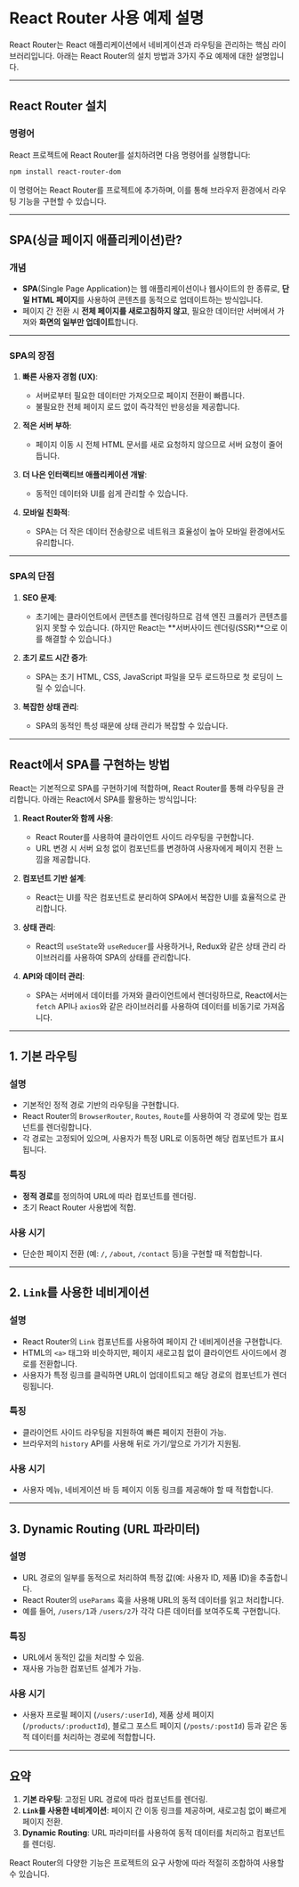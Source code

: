 
# React Router 사용 예제 설명

React Router는 React 애플리케이션에서 네비게이션과 라우팅을 관리하는 핵심 라이브러리입니다. 아래는 React Router의 설치 방법과 3가지 주요 예제에 대한 설명입니다.

---

## React Router 설치

### 명령어
React 프로젝트에 React Router를 설치하려면 다음 명령어를 실행합니다:

```bash
npm install react-router-dom
```

이 명령어는 React Router를 프로젝트에 추가하며, 이를 통해 브라우저 환경에서 라우팅 기능을 구현할 수 있습니다.

---

## SPA(싱글 페이지 애플리케이션)란?

### 개념
- **SPA**(Single Page Application)는 웹 애플리케이션이나 웹사이트의 한 종류로, **단일 HTML 페이지**를 사용하여 콘텐츠를 동적으로 업데이트하는 방식입니다.
- 페이지 간 전환 시 **전체 페이지를 새로고침하지 않고**, 필요한 데이터만 서버에서 가져와 **화면의 일부만 업데이트**합니다.

---

### SPA의 장점
1. **빠른 사용자 경험 (UX)**:
   - 서버로부터 필요한 데이터만 가져오므로 페이지 전환이 빠릅니다.
   - 불필요한 전체 페이지 로드 없이 즉각적인 반응성을 제공합니다.

2. **적은 서버 부하**:
   - 페이지 이동 시 전체 HTML 문서를 새로 요청하지 않으므로 서버 요청이 줄어듭니다.

3. **더 나은 인터랙티브 애플리케이션 개발**:
   - 동적인 데이터와 UI를 쉽게 관리할 수 있습니다.

4. **모바일 친화적**:
   - SPA는 더 작은 데이터 전송량으로 네트워크 효율성이 높아 모바일 환경에서도 유리합니다.

---

### SPA의 단점
1. **SEO 문제**:
   - 초기에는 클라이언트에서 콘텐츠를 렌더링하므로 검색 엔진 크롤러가 콘텐츠를 읽지 못할 수 있습니다. (하지만 React는 **서버사이드 렌더링(SSR)**으로 이를 해결할 수 있습니다.)

2. **초기 로드 시간 증가**:
   - SPA는 초기 HTML, CSS, JavaScript 파일을 모두 로드하므로 첫 로딩이 느릴 수 있습니다.

3. **복잡한 상태 관리**:
   - SPA의 동적인 특성 때문에 상태 관리가 복잡할 수 있습니다.

---

## React에서 SPA를 구현하는 방법

React는 기본적으로 SPA를 구현하기에 적합하며, React Router를 통해 라우팅을 관리합니다. 아래는 React에서 SPA를 활용하는 방식입니다:

1. **React Router와 함께 사용**:
   - React Router를 사용하여 클라이언트 사이드 라우팅을 구현합니다.
   - URL 변경 시 서버 요청 없이 컴포넌트를 변경하여 사용자에게 페이지 전환 느낌을 제공합니다.

2. **컴포넌트 기반 설계**:
   - React는 UI를 작은 컴포넌트로 분리하여 SPA에서 복잡한 UI를 효율적으로 관리합니다.

3. **상태 관리**:
   - React의 `useState`와 `useReducer`를 사용하거나, Redux와 같은 상태 관리 라이브러리를 사용하여 SPA의 상태를 관리합니다.

4. **API와 데이터 관리**:
   - SPA는 서버에서 데이터를 가져와 클라이언트에서 렌더링하므로, React에서는 `fetch` API나 `axios`와 같은 라이브러리를 사용하여 데이터를 비동기로 가져옵니다.

---

## 1. 기본 라우팅

### 설명
- 기본적인 정적 경로 기반의 라우팅을 구현합니다.
- React Router의 `BrowserRouter`, `Routes`, `Route`를 사용하여 각 경로에 맞는 컴포넌트를 렌더링합니다.
- 각 경로는 고정되어 있으며, 사용자가 특정 URL로 이동하면 해당 컴포넌트가 표시됩니다.

### 특징
- **정적 경로**를 정의하여 URL에 따라 컴포넌트를 렌더링.
- 초기 React Router 사용법에 적합.

### 사용 시기
- 단순한 페이지 전환 (예: `/`, `/about`, `/contact` 등)을 구현할 때 적합합니다.

---

## 2. `Link`를 사용한 네비게이션

### 설명
- React Router의 `Link` 컴포넌트를 사용하여 페이지 간 네비게이션을 구현합니다.
- HTML의 `<a>` 태그와 비슷하지만, 페이지 새로고침 없이 클라이언트 사이드에서 경로를 전환합니다.
- 사용자가 특정 링크를 클릭하면 URL이 업데이트되고 해당 경로의 컴포넌트가 렌더링됩니다.

### 특징
- 클라이언트 사이드 라우팅을 지원하여 빠른 페이지 전환이 가능.
- 브라우저의 `history` API를 사용해 뒤로 가기/앞으로 가기가 지원됨.

### 사용 시기
- 사용자 메뉴, 네비게이션 바 등 페이지 이동 링크를 제공해야 할 때 적합합니다.

---

## 3. Dynamic Routing (URL 파라미터)

### 설명
- URL 경로의 일부를 동적으로 처리하여 특정 값(예: 사용자 ID, 제품 ID)을 추출합니다.
- React Router의 `useParams` 훅을 사용해 URL의 동적 데이터를 읽고 처리합니다.
- 예를 들어, `/users/1`과 `/users/2`가 각각 다른 데이터를 보여주도록 구현합니다.

### 특징
- URL에서 동적인 값을 처리할 수 있음.
- 재사용 가능한 컴포넌트 설계가 가능.

### 사용 시기
- 사용자 프로필 페이지 (`/users/:userId`), 제품 상세 페이지 (`/products/:productId`), 블로그 포스트 페이지 (`/posts/:postId`) 등과 같은 동적 데이터를 처리하는 경로에 적합합니다.

---

## 요약
1. **기본 라우팅**: 고정된 URL 경로에 따라 컴포넌트를 렌더링.
2. **`Link`를 사용한 네비게이션**: 페이지 간 이동 링크를 제공하며, 새로고침 없이 빠르게 페이지 전환.
3. **Dynamic Routing**: URL 파라미터를 사용하여 동적 데이터를 처리하고 컴포넌트를 렌더링.

React Router의 다양한 기능은 프로젝트의 요구 사항에 따라 적절히 조합하여 사용할 수 있습니다.
